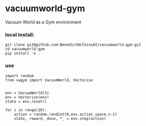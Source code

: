 # vacuumworld-gym
Vacuum World as a Gym environment

### local install:

```
git clone git@github.com:BenedictWilkinsAI/vacuumworld-gym.git
cd vacuumworld-gym
pip install -e .
```
### use

```
import random
from vwgym import VacuumWorld, Vectorise


env = VacuumWorld(3)
env = Vectorise(env)
state = env.reset()

for i in range(10):
    action = random.randint(0,env.action_space.n-1)
    state, reward, done, *_ = env.step(action)
```
